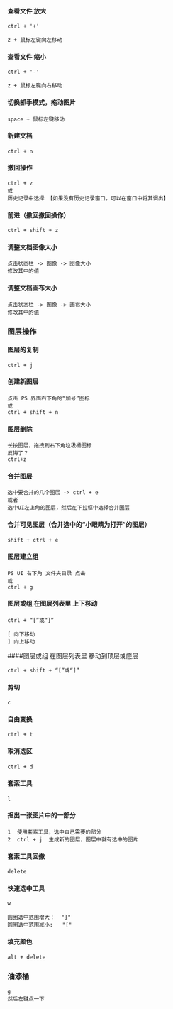 #### 查看文件 放大 

```
ctrl + '+'
```

```
z + 鼠标左键向左移动
```





#### 查看文件 缩小

 ```
 ctrl + '-'
 ```

```
z + 鼠标左键向右移动
```



#### 切换抓手模式，拖动图片

```
space + 鼠标左键移动
```



#### 新建文档

```
ctrl + n
```



#### 撤回操作

```
ctrl + z
或
历史记录中选择 【如果没有历史记录窗口，可以在窗口中将其调出】
```



#### 前进（撤回撤回操作）

```
ctrl + shift + z
```



#### 调整文档图像大小

```
点击状态栏 -> 图像 -> 图像大小
修改其中的值
```

#### 调整文档画布大小

```
点击状态栏 -> 图像 -> 画布大小
修改其中的值
```



### 图层操作

#### 图层的复制

```
ctrl + j
```

#### 创建新图层

```
点击 PS 界面右下角的“加号”图标
或
ctrl + shift + n
```

#### 图层删除

```
长按图层，拖拽到右下角垃圾桶图标
反悔了？
ctrl+z
```



#### 合并图层

```
选中要合并的几个图层 -> ctrl + e
或者
选中UI左上角的图层，然后在下拉框中选择合并图层 
```



#### 合并可见图层（合并选中的“小眼睛为打开”的图层）

```
shift + ctrl + e
```



#### 图层建立组

```
PS UI 右下角 文件夹目录 点击
或
ctrl + g
```



#### 图层或组 在图层列表里 上下移动

```
ctrl + “[”或“]”

[ 向下移动
] 向上移动
```



####图层或组 在图层列表里 移动到顶层或底层

```
ctrl + shift + “[”或“]”
```



#### 剪切

```
c
```



#### 自由变换

```
ctrl + t
```



#### 取消选区

```
ctrl + d
```



#### 套索工具

```
l
```



#### 抠出一张图片中的一部分

```
1  使用套索工具，选中自己需要的部分
2  ctrl + j  生成新的图层，图层中就有选中的图片
```



#### 套索工具回撤

```
delete
```



#### 快速选中工具

```
w

圆圈选中范围增大：  "]"
圆圈选中范围减小:   "["
```



#### 填充颜色

```
alt + delete
```



### 油漆桶

```
g 
然后左键点一下
```

